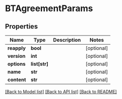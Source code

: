 # BTAgreementParams

## Properties
Name | Type | Description | Notes
------------ | ------------- | ------------- | -------------
**reapply** | **bool** |  | [optional] 
**version** | **int** |  | [optional] 
**options** | **list[str]** |  | [optional] 
**name** | **str** |  | [optional] 
**content** | **str** |  | [optional] 

[[Back to Model list]](../README.md#documentation-for-models) [[Back to API list]](../README.md#documentation-for-api-endpoints) [[Back to README]](../README.md)


